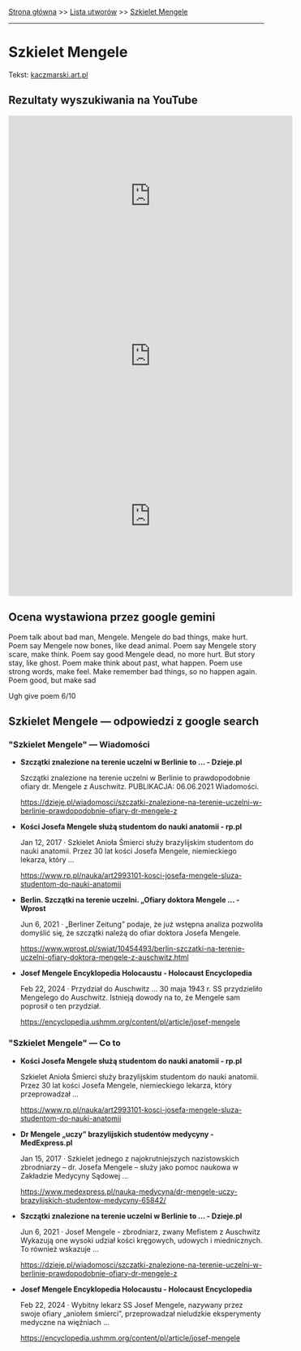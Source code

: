 [Strona główna](../index.md) >> [Lista utworów](../list.md) >> [Szkielet Mengele](577.md)

---

# Szkielet Mengele

Tekst: [kaczmarski.art.pl](https://www.kaczmarski.art.pl/tworczosc/wiersze/szkielet-mengele/)

## Rezultaty wyszukiwania na YouTube

<iframe width="560" height="315" src="https://www.youtube.com/embed/2VPSG4yVvFw?si=IdontcarewhotheIRSsendsImnotpayingtaxes" title="YouTube video player" frameborder="0" allow="accelerometer; autoplay; clipboard-write; encrypted-media; gyroscope; picture-in-picture; web-share" referrerpolicy="strict-origin-when-cross-origin" allowfullscreen></iframe>

<iframe width="560" height="315" src="https://www.youtube.com/embed/rGJHEZZTg-k?si=IdontcarewhotheIRSsendsImnotpayingtaxes" title="YouTube video player" frameborder="0" allow="accelerometer; autoplay; clipboard-write; encrypted-media; gyroscope; picture-in-picture; web-share" referrerpolicy="strict-origin-when-cross-origin" allowfullscreen></iframe>

<iframe width="560" height="315" src="https://www.youtube.com/embed/vpWkWK7rPTc?si=IdontcarewhotheIRSsendsImnotpayingtaxes" title="YouTube video player" frameborder="0" allow="accelerometer; autoplay; clipboard-write; encrypted-media; gyroscope; picture-in-picture; web-share" referrerpolicy="strict-origin-when-cross-origin" allowfullscreen></iframe>

## Ocena wystawiona przez google gemini

Poem talk about bad man, Mengele. Mengele do bad things, make hurt. Poem say Mengele now bones, like dead animal. Poem say Mengele story scare, make think. Poem say good Mengele dead, no more hurt. But story stay, like ghost. Poem make think about past, what happen. Poem use strong words, make feel. Make remember bad things, so no happen again. Poem good, but make sad

Ugh give poem 6/10


## Szkielet Mengele — odpowiedzi z google search

### "Szkielet Mengele" — Wiadomości

- **Szczątki znalezione na terenie uczelni w Berlinie to ... - Dzieje.pl**

    Szczątki znalezione na terenie uczelni w Berlinie to prawdopodobnie ofiary dr. Mengele z Auschwitz. PUBLIKACJA: 06.06.2021 Wiadomości. 

   <https://dzieje.pl/wiadomosci/szczatki-znalezione-na-terenie-uczelni-w-berlinie-prawdopodobnie-ofiary-dr-mengele-z>
- **Kości Josefa Mengele służą studentom do nauki anatomii - rp.pl**

    Jan 12, 2017  ·  Szkielet Anioła Śmierci służy brazylijskim studentom do nauki anatomii. Przez 30 lat kości Josefa Mengele, niemieckiego lekarza, który ... 

   <https://www.rp.pl/nauka/art2993101-kosci-josefa-mengele-sluza-studentom-do-nauki-anatomii>
- **Berlin. Szczątki na terenie uczelni. „Ofiary doktora Mengele ... - Wprost**

    Jun 6, 2021  ·  „Berliner Zeitung” podaje, że już wstępna analiza pozwoliła domyślić się, że szczątki należą do ofiar doktora Josefa Mengele. 

   <https://www.wprost.pl/swiat/10454493/berlin-szczatki-na-terenie-uczelni-ofiary-doktora-mengele-z-auschwitz.html>
- **Josef Mengele  Encyklopedia Holocaustu - Holocaust Encyclopedia**

    Feb 22, 2024  ·  Przydział do Auschwitz ... 30 maja 1943 r. SS przydzieliło Mengelego do Auschwitz. Istnieją dowody na to, że Mengele sam poprosił o ten przydział. 

   <https://encyclopedia.ushmm.org/content/pl/article/josef-mengele>

### "Szkielet Mengele" — Co to

- **Kości Josefa Mengele służą studentom do nauki anatomii - rp.pl**

    Szkielet Anioła Śmierci służy brazylijskim studentom do nauki anatomii. Przez 30 lat kości Josefa Mengele, niemieckiego lekarza, który przeprowadzał ... 

   <https://www.rp.pl/nauka/art2993101-kosci-josefa-mengele-sluza-studentom-do-nauki-anatomii>
- **Dr Mengele „uczy” brazylijskich studentów medycyny - MedExpress.pl**

    Jan 15, 2017  ·  Szkielet jednego z najokrutniejszych nazistowskich zbrodniarzy – dr. Josefa Mengele – służy jako pomoc naukowa w Zakładzie Medycyny Sądowej ... 

   <https://www.medexpress.pl/nauka-medycyna/dr-mengele-uczy-brazylijskich-studentow-medycyny-65842/>
- **Szczątki znalezione na terenie uczelni w Berlinie to ... - Dzieje.pl**

    Jun 6, 2021  ·  Josef Mengele - zbrodniarz, zwany Mefistem z Auschwitz   Wykazują one wysoki udział kości kręgowych, udowych i miednicznych. To również wskazuje ... 

   <https://dzieje.pl/wiadomosci/szczatki-znalezione-na-terenie-uczelni-w-berlinie-prawdopodobnie-ofiary-dr-mengele-z>
- **Josef Mengele  Encyklopedia Holocaustu - Holocaust Encyclopedia**

    Feb 22, 2024  ·  Wybitny lekarz SS Josef Mengele, nazywany przez swoje ofiary „aniołem śmierci”, przeprowadzał nieludzkie eksperymenty medyczne na więźniach ... 

   <https://encyclopedia.ushmm.org/content/pl/article/josef-mengele>

